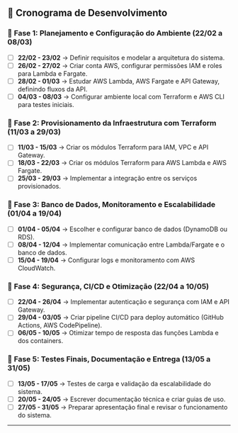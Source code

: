 ## 📅 Cronograma de Desenvolvimento

### 📌 **Fase 1: Planejamento e Configuração do Ambiente (22/02 a 08/03)**
- [ ] **22/02 - 23/02** → Definir requisitos e modelar a arquitetura do sistema.
- [ ] **26/02 - 27/02** → Criar conta AWS, configurar permissões IAM e roles para Lambda e Fargate.
- [ ] **28/02 - 01/03** → Estudar AWS Lambda, AWS Fargate e API Gateway, definindo fluxos da API.
- [ ] **04/03 - 08/03** → Configurar ambiente local com Terraform e AWS CLI para testes iniciais.

### 📌 **Fase 2: Provisionamento da Infraestrutura com Terraform (11/03 a 29/03)**
- [ ] **11/03 - 15/03** → Criar os módulos Terraform para IAM, VPC e API Gateway.
- [ ] **18/03 - 22/03** → Criar os módulos Terraform para AWS Lambda e AWS Fargate.
- [ ] **25/03 - 29/03** → Implementar a integração entre os serviços provisionados.

### 📌 **Fase 3: Banco de Dados, Monitoramento e Escalabilidade (01/04 a 19/04)**
- [ ] **01/04 - 05/04** → Escolher e configurar banco de dados (DynamoDB ou RDS).
- [ ] **08/04 - 12/04** → Implementar comunicação entre Lambda/Fargate e o banco de dados.
- [ ] **15/04 - 19/04** → Configurar logs e monitoramento com AWS CloudWatch.

### 📌 **Fase 4: Segurança, CI/CD e Otimização (22/04 a 10/05)**
- [ ] **22/04 - 26/04** → Implementar autenticação e segurança com IAM e API Gateway.
- [ ] **29/04 - 03/05** → Criar pipeline CI/CD para deploy automático (GitHub Actions, AWS CodePipeline).
- [ ] **06/05 - 10/05** → Otimizar tempo de resposta das funções Lambda e dos containers.

### 📌 **Fase 5: Testes Finais, Documentação e Entrega (13/05 a 31/05)**
- [ ] **13/05 - 17/05** → Testes de carga e validação da escalabilidade do sistema.
- [ ] **20/05 - 24/05** → Escrever documentação técnica e criar guias de uso.
- [ ] **27/05 - 31/05** → Preparar apresentação final e revisar o funcionamento do sistema.

---